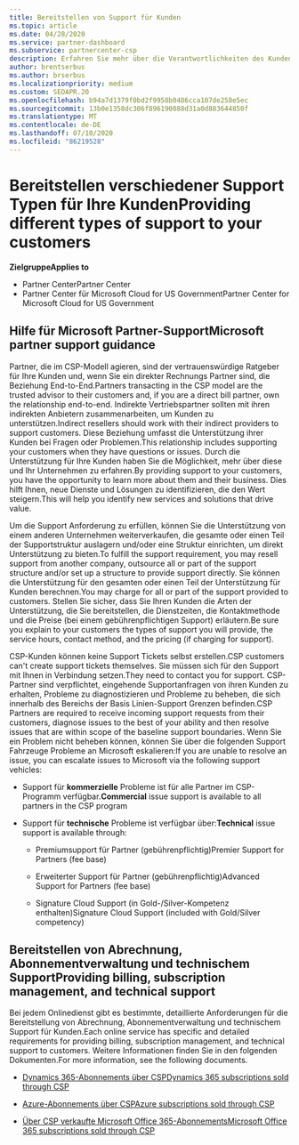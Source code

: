 ```yaml
---
title: Bereitstellen von Support für Kunden
ms.topic: article
ms.date: 04/28/2020
ms.service: partner-dashboard
ms.subservice: partnercenter-csp
description: Erfahren Sie mehr über die Verantwortlichkeiten des Kunden Supports für Partner im CSP-Programm.
author: brentserbus
ms.author: brserbus
ms.localizationpriority: medium
ms.custom: SEOAPR.20
ms.openlocfilehash: b94a7d1379f0bd2f9958b0486cca107de258e5ec
ms.sourcegitcommit: 13b0e1358dc306f896190088d31a0d883644850f
ms.translationtype: MT
ms.contentlocale: de-DE
ms.lasthandoff: 07/10/2020
ms.locfileid: "86219528"
---
```

# <a name="providing-different-types-of-support-to-your-customers"></a><span data-ttu-id="c1d6f-103">Bereitstellen verschiedener Support Typen für Ihre Kunden</span><span class="sxs-lookup"><span data-stu-id="c1d6f-103">Providing different types of support to your customers</span></span>

<span data-ttu-id="c1d6f-104">**Zielgruppe**</span><span class="sxs-lookup"><span data-stu-id="c1d6f-104">**Applies to**</span></span>

-  <span data-ttu-id="c1d6f-105">Partner Center</span><span class="sxs-lookup"><span data-stu-id="c1d6f-105">Partner Center</span></span>
-  <span data-ttu-id="c1d6f-106">Partner Center für Microsoft Cloud for US Government</span><span class="sxs-lookup"><span data-stu-id="c1d6f-106">Partner Center for Microsoft Cloud for US Government</span></span>


## <a name="microsoft-partner-support-guidance"></a><span data-ttu-id="c1d6f-107">Hilfe für Microsoft Partner-Support</span><span class="sxs-lookup"><span data-stu-id="c1d6f-107">Microsoft partner support guidance</span></span>

<span data-ttu-id="c1d6f-108">Partner, die im CSP-Modell agieren, sind der vertrauenswürdige Ratgeber für Ihre Kunden und, wenn Sie ein direkter Rechnungs Partner sind, die Beziehung End-to-End.</span><span class="sxs-lookup"><span data-stu-id="c1d6f-108">Partners transacting in the CSP model are the trusted advisor to their customers and, if you are a direct bill partner, own the relationship end-to-end.</span></span> <span data-ttu-id="c1d6f-109">Indirekte Vertriebspartner sollten mit ihren indirekten Anbietern zusammenarbeiten, um Kunden zu unterstützen.</span><span class="sxs-lookup"><span data-stu-id="c1d6f-109">Indirect resellers should work with their indirect providers to support customers.</span></span> <span data-ttu-id="c1d6f-110">Diese Beziehung umfasst die Unterstützung ihrer Kunden bei Fragen oder Problemen.</span><span class="sxs-lookup"><span data-stu-id="c1d6f-110">This relationship includes supporting your customers when they have questions or issues.</span></span> <span data-ttu-id="c1d6f-111">Durch die Unterstützung für Ihre Kunden haben Sie die Möglichkeit, mehr über diese und Ihr Unternehmen zu erfahren.</span><span class="sxs-lookup"><span data-stu-id="c1d6f-111">By providing support to your customers, you have the opportunity to learn more about them and their business.</span></span> <span data-ttu-id="c1d6f-112">Dies hilft Ihnen, neue Dienste und Lösungen zu identifizieren, die den Wert steigern.</span><span class="sxs-lookup"><span data-stu-id="c1d6f-112">This will help you identify new services and solutions that drive value.</span></span>

<span data-ttu-id="c1d6f-113">Um die Support Anforderung zu erfüllen, können Sie die Unterstützung von einem anderen Unternehmen weiterverkaufen, die gesamte oder einen Teil der Supportstruktur auslagern und/oder eine Struktur einrichten, um direkt Unterstützung zu bieten.</span><span class="sxs-lookup"><span data-stu-id="c1d6f-113">To fulfill the support requirement,  you may resell support from another company, outsource all or part of the support structure and/or set up a structure to provide support directly.</span></span> <span data-ttu-id="c1d6f-114">Sie können die Unterstützung für den gesamten oder einen Teil der Unterstützung für Kunden berechnen.</span><span class="sxs-lookup"><span data-stu-id="c1d6f-114">You may charge for all or part of the support provided to customers.</span></span> <span data-ttu-id="c1d6f-115">Stellen Sie sicher, dass Sie Ihren Kunden die Arten der Unterstützung, die Sie bereitstellen, die Dienstzeiten, die Kontaktmethode und die Preise (bei einem gebührenpflichtigen Support) erläutern.</span><span class="sxs-lookup"><span data-stu-id="c1d6f-115">Be sure you explain to your customers the types of support you will provide, the service hours, contact method, and the pricing (if charging for support).</span></span>

<span data-ttu-id="c1d6f-116">CSP-Kunden können keine Support Tickets selbst erstellen.</span><span class="sxs-lookup"><span data-stu-id="c1d6f-116">CSP customers can't create support tickets themselves.</span></span> <span data-ttu-id="c1d6f-117">Sie müssen sich für den Support mit Ihnen in Verbindung setzen.</span><span class="sxs-lookup"><span data-stu-id="c1d6f-117">They need to contact you for support.</span></span> <span data-ttu-id="c1d6f-118">CSP-Partner sind verpflichtet, eingehende Supportanfragen von ihren Kunden zu erhalten, Probleme zu diagnostizieren und Probleme zu beheben, die sich innerhalb des Bereichs der Basis Linien-Support Grenzen befinden.</span><span class="sxs-lookup"><span data-stu-id="c1d6f-118">CSP Partners are required to receive incoming support requests from their customers, diagnose issues to the best of your ability and then resolve issues that are within scope of the baseline support boundaries.</span></span> <span data-ttu-id="c1d6f-119">Wenn Sie ein Problem nicht beheben können, können Sie über die folgenden Support Fahrzeuge Probleme an Microsoft eskalieren:</span><span class="sxs-lookup"><span data-stu-id="c1d6f-119">If you are unable to resolve an issue, you can escalate issues to Microsoft via the following support vehicles:</span></span>

- <span data-ttu-id="c1d6f-120">Support für **kommerzielle** Probleme ist für alle Partner im CSP-Programm verfügbar.</span><span class="sxs-lookup"><span data-stu-id="c1d6f-120">**Commercial** issue support is available to all partners in the CSP program</span></span>

- <span data-ttu-id="c1d6f-121">Support für **technische** Probleme ist verfügbar über:</span><span class="sxs-lookup"><span data-stu-id="c1d6f-121">**Technical** issue support is available through:</span></span>

    - <span data-ttu-id="c1d6f-122">Premiumsupport für Partner (gebührenpflichtig)</span><span class="sxs-lookup"><span data-stu-id="c1d6f-122">Premier Support for Partners (fee base)</span></span>

    - <span data-ttu-id="c1d6f-123">Erweiterter Support für Partner (gebührenpflichtig)</span><span class="sxs-lookup"><span data-stu-id="c1d6f-123">Advanced Support for Partners (fee base)</span></span>

    - <span data-ttu-id="c1d6f-124">Signature Cloud Support (in Gold-/Silver-Kompetenz enthalten)</span><span class="sxs-lookup"><span data-stu-id="c1d6f-124">Signature Cloud Support (included with Gold/Silver competency)</span></span>

## <a name="providing-billing-subscription-management-and-technical-support"></a><span data-ttu-id="c1d6f-125">Bereitstellen von Abrechnung, Abonnementverwaltung und technischem Support</span><span class="sxs-lookup"><span data-stu-id="c1d6f-125">Providing billing, subscription management, and technical support</span></span> 

<span data-ttu-id="c1d6f-126">Bei jedem Onlinedienst gibt es bestimmte, detaillierte Anforderungen für die Bereitstellung von Abrechnung, Abonnementverwaltung und technischem Support für Kunden.</span><span class="sxs-lookup"><span data-stu-id="c1d6f-126">Each online service has specific and detailed requirements for providing billing, subscription management, and technical support to customers.</span></span> <span data-ttu-id="c1d6f-127">Weitere Informationen finden Sie in den folgenden Dokumenten.</span><span class="sxs-lookup"><span data-stu-id="c1d6f-127">For more information, see the following documents.</span></span>

- [<span data-ttu-id="c1d6f-128">Dynamics 365-Abonnements über CSP</span><span class="sxs-lookup"><span data-stu-id="c1d6f-128">Dynamics 365 subscriptions sold through CSP</span></span>](https://www.microsoftpartnercommunity.com/t5/CSP/Microsoft-Partner-Support-Guidance/m-p/5262#M30)

- [<span data-ttu-id="c1d6f-129">Azure-Abonnements über CSP</span><span class="sxs-lookup"><span data-stu-id="c1d6f-129">Azure subscriptions sold through CSP</span></span>](https://www.microsoftpartnercommunity.com/t5/CSP/Microsoft-Partner-Support-Guidance/m-p/5263#M31)

- [<span data-ttu-id="c1d6f-130">Über CSP verkaufte Microsoft Office 365-Abonnements</span><span class="sxs-lookup"><span data-stu-id="c1d6f-130">Microsoft Office 365 subscriptions sold through CSP</span></span>](https://www.microsoftpartnercommunity.com/t5/CSP/Microsoft-Partner-Support-Guidance/m-p/5264#M32)



 

 




